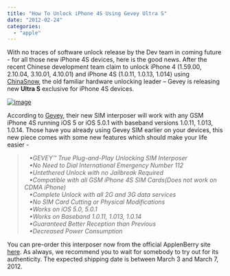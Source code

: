 ```yaml
---
title: "How To Unlock iPhone 4S Using Gevey Ultra S"
date: "2012-02-24"
categories: 
  - "apple"
---
```


With no traces of software unlock release by the Dev team in coming future - for all those new iPhone 4S devices, here is the good news. After the recent Chinese development team claim to unlock iPhone 4 (1.59.00, 2.10.04, 3.10.01, 4.10.01) and iPhone 4S (1.0.11, 1.0.13, 1.014) using [ChinaSnow](http://www.cosmogeek.info/2012/02/chinasnow-promises-to-unlock-iphone-4s.html), the old familiar hardware unlocking leader – Gevey is releasing new **Ultra S** exclusive for iPhone 4S devices.

[![image](http://lh5.ggpht.com/-VY8eRnZguLE/T0e3l22qctI/AAAAAAAAIcQ/JOibQ0kdsD8/image_thumb%25255B1%25255D.png?imgmax=800 "image")](http://lh5.ggpht.com/-lluhnd4P0G4/T0e3lIcpjZI/AAAAAAAAIcI/GDrlykU82Z4/s1600-h/image%25255B5%25255D.png)

According to [Gevey](http://www.cosmogeek.info/2011/06/gevey-sim-only-working-method-to-unlock.html), their new SIM interposer will work with any GSM iPhone 4S running iOS 5 or iOS 5.0.1 with baseband versions 1.0.11, 1.013, 1.0.14. Those have you already using Gevey SIM earlier on your devices, this new piece comes with some new features which should make your life easier -

>    _•GEVEY™ True Plug-and-Play Unlocking SIM Interposer  
>    •No Need to Dial International Emergency Number 112  
>    •Untethered Unlock with no Jailbreak Required  
>    •Compatible with all GSM iPhone 4S SIM Cards(Does not work on CDMA iPhone)  
>    •Complete Unlock with all 2G and 3G data services  
>    •No SIM Card Cutting or Physical Modifications  
>    •Works on iOS 5.0, 5.0.1  
>    •Works on Baseband 1.0.11, 1.013, 1.0.14  
>    •Guaranteed Better Reception than Previous  
>    •Decreased Power Consumption_

You can pre-order this interposer now from the official ApplenBerry site [here](http://applenberry.com/store/gevey-sim/gevey-ultra-s). As always, we recommend you to wait for somebody to try out for its authenticity. The expected shipping date is between March 3 and March 7, 2012.
